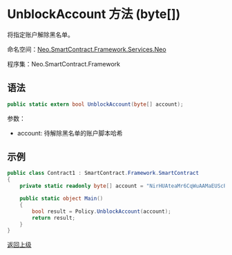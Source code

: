 # UnblockAccount 方法 (byte[])

将指定账户解除黑名单。

命名空间：[Neo.SmartContract.Framework.Services.Neo](../../neo.md)

程序集：Neo.SmartContract.Framework

## 语法

```c#
public static extern bool UnblockAccount(byte[] account);
```

参数：

- account: 待解除黑名单的账户脚本哈希

## 示例

```c#
public class Contract1 : SmartContract.Framework.SmartContract
{
    private static readonly byte[] account = "NirHUAteaMr6CqWuAAMaEUScPcS3FDKebM".ToScriptHash();

    public static object Main()
    {
        bool result = Policy.UnblockAccount(account);
        return result;
    }
}
```

[返回上级](../Policy.md)
